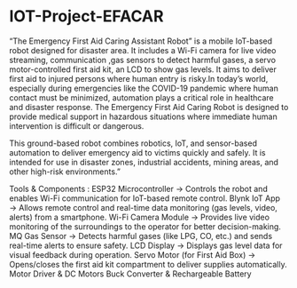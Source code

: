 # IOT-Project-EFACAR
“The Emergency First Aid Caring Assistant Robot” is a mobile IoT-based robot designed for disaster area. It includes a Wi-Fi camera for live video streaming, communication ,gas sensors to detect harmful gases, a servo motor-controlled first aid kit, an LCD to show gas levels. It aims to deliver first aid to injured persons where human entry is risky.In today’s world, especially during emergencies like the COVID-19 pandemic where human contact must be minimized, automation plays a critical role in healthcare and disaster response. The Emergency First Aid Caring Robot is designed to provide medical support in hazardous situations where immediate human intervention is difficult or dangerous.

This ground-based robot combines robotics, IoT, and sensor-based automation to deliver emergency aid to victims quickly and safely. It is intended for use in disaster zones, industrial accidents, mining areas, and other high-risk environments.”

Tools & Components :
ESP32 Microcontroller
→ Controls the robot and enables Wi-Fi communication for IoT-based remote control.
Blynk IoT App
→ Allows remote control and real-time data monitoring (gas levels, video, alerts) from a smartphone.
Wi-Fi Camera Module
→ Provides live video monitoring of the surroundings to the operator for better decision-making.
MQ Gas Sensor
→ Detects harmful gases (like LPG, CO, etc.) and sends real-time alerts to ensure safety.
LCD Display
→ Displays gas level data for visual feedback during operation.
Servo Motor (for First Aid Box)
→ Opens/closes the first aid kit compartment to deliver supplies automatically.
Motor Driver & DC Motors
Buck Converter & Rechargeable Battery

